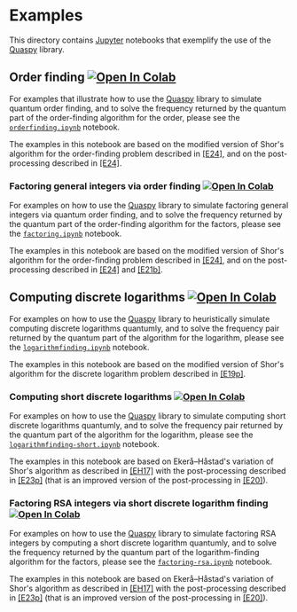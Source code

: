 # Examples
This directory contains [Jupyter](https://jupyter.org) notebooks that exemplify the use of the [Quaspy](https://github.com/ekera/quaspy) library.

## Order finding [<img src="https://colab.research.google.com/assets/colab-badge.svg" alt="Open In Colab"/>](https://colab.research.google.com/github/ekera/quaspy/blob/main/examples/orderfinding.ipynb)
For examples that illustrate how to use the [Quaspy](https://github.com/ekera/quaspy) library to simulate quantum order finding, and to solve the frequency returned by the quantum part of the order-finding algorithm for the order, please see the [<code>orderfinding.ipynb</code>](orderfinding.ipynb) notebook.

The examples in this notebook are based on the modified version of Shor's algorithm for the order-finding problem described in [[E24]](https://doi.org/10.1145/3655026), and on the post-processing described in [[E24]](https://doi.org/10.1145/3655026).

### Factoring general integers via order finding [<img src="https://colab.research.google.com/assets/colab-badge.svg" alt="Open In Colab"/>](https://colab.research.google.com/github/ekera/quaspy/blob/main/examples/factoring.ipynb)
For examples on how to use the [Quaspy](https://github.com/ekera/quaspy) library to simulate factoring general integers via quantum order finding, and to solve the frequency returned by the quantum part of the order-finding algorithm for the factors, please see the [<code>factoring.ipynb</code>](factoring.ipynb) notebook.

The examples in this notebook are based on the modified version of Shor's algorithm for the order-finding problem described in [[E24]](https://doi.org/10.1145/3655026), and on the post-processing described in [[E24]](https://doi.org/10.1145/3655026) and [[E21b]](https://doi.org/10.1007/s11128-021-03069-1).

## Computing discrete logarithms [<img src="https://colab.research.google.com/assets/colab-badge.svg" alt="Open In Colab"/>](https://colab.research.google.com/github/ekera/quaspy/blob/main/examples/logarithmfinding.ipynb)
For examples on how to use the [Quaspy](https://github.com/ekera/quaspy) library to heuristically simulate computing discrete logarithms quantumly, and to solve the frequency pair returned by the quantum part of the algorithm for the logarithm, please see the [<code>logarithmfinding.ipynb</code>](logarithmfinding.ipynb) notebook.

The examples in this notebook are based on the modified version of Shor's algorithm for the discrete logarithm problem described in [[E19p]](https://doi.org/10.48550/arXiv.1905.09084).

### Computing short discrete logarithms [<img src="https://colab.research.google.com/assets/colab-badge.svg" alt="Open In Colab"/>](https://colab.research.google.com/github/ekera/quaspy/blob/main/examples/logarithmfinding-short.ipynb)
For examples on how to use the [Quaspy](https://github.com/ekera/quaspy) library to simulate computing short discrete logarithms quantumly, and to solve the frequency pair returned by the quantum part of the algorithm for the logarithm, please see the [<code>logarithmfinding-short.ipynb</code>](logarithmfinding-short.ipynb) notebook.

The examples in this notebook are based on Ekerå–Håstad's variation of Shor's algorithm as described in [[EH17]](https://doi.org/10.1007/978-3-319-59879-6_20) with the post-processing described in [[E23p]](https://doi.org/10.48550/arXiv.2309.01754) (that is an improved version of the post-processing in [[E20]](https://doi.org/10.1007/s10623-020-00783-2)).

### Factoring RSA integers via short discrete logarithm finding [<img src="https://colab.research.google.com/assets/colab-badge.svg" alt="Open In Colab"/>](https://colab.research.google.com/github/ekera/quaspy/blob/main/examples/factoring-rsa.ipynb)
For examples on how to use the [Quaspy](https://github.com/ekera/quaspy) library to simulate factoring RSA integers by computing a short discrete logarithm quantumly, and to solve the frequency returned by the quantum part of the logarithm-finding algorithm for the factors, please see the [<code>factoring-rsa.ipynb</code>](factoring-rsa.ipynb) notebook.

The examples in this notebook are based on Ekerå–Håstad's variation of Shor's algorithm as described in [[EH17]](https://doi.org/10.1007/978-3-319-59879-6_20) with the post-processing described in [[E23p]](https://doi.org/10.48550/arXiv.2309.01754) (that is an improved version of the post-processing in [[E20]](https://doi.org/10.1007/s10623-020-00783-2)).
